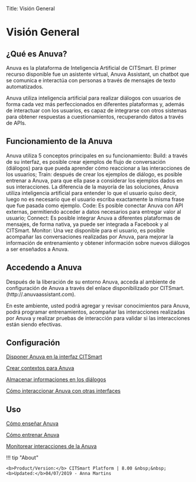 Title: Visión General
# Visión General

## ¿Qué es Anuva?

Anuva es la plataforma de Inteligencia Artificial de CITSmart. El primer recurso disponible fue un asistente virtual, Anuva Assistant, un chatbot que se comunica e interactúa con personas a través de mensajes de texto automatizados. 

Anuva utiliza inteligencia artificial para realizar diálogos con usuarios de forma cada vez más perfeccionados en diferentes plataformas y, además de interactuar con los usuarios, es capaz de integrarse con otros sistemas para obtener respuestas a cuestionamientos, recuperando datos a través de APIs.

## Funcionamiento de la Anuva

Anuva utiliza 5 conceptos principales en su funcionamiento:
Build: a través de su interfaz, es posible crear ejemplos de flujo de conversación (diálogos) para que pueda aprender cómo reaccionar a las interacciones de los usuarios;
Train: después de crear los ejemplos de diálogo, es posible entrenar a Anuva, para que ella pase a considerar los ejemplos dados en sus interacciones. La diferencia de la mayoría de las soluciones, Anuva utiliza inteligencia artificial para entender lo que el usuario quiso decir, luego no es necesario que el usuario escriba exactamente la misma frase que fue pasada como ejemplo.
Code: Es posible conectar Anuva con API externas, permitiendo acceder a datos necesarios para entregar valor al usuario;
Connect: Es posible integrar Anuva a diferentes plataformas de mensajes, de forma nativa, ya puede ser integrada a Facebook y al CITSmart.
Monitor: Una vez disponible para el usuario, es posible acompañar las conversaciones realizadas por Anuva, para mejorar la información de entrenamiento y obtener información sobre nuevos diálogos a ser enseñados a Anuva. 

## Accedendo a Anuva

Después de la liberación de su entorno Anuva, acceda al ambiente de configuración de Anuva a través del enlace disponibilizado por CITSmart. (http://<Su-Instancia>.anuvaassistant.com).

En este ambiente, usted podrá agregar y revisar conocimientos para Anuva, podrá programar entrenamientos, acompañar las interacciones realizadas por Anuva y realizar pruebas de interacción para validar si las interacciones están siendo efectivas.


## Configuración

[Disponer Anuva en la interfaz CITSmart](/es-es/anuva/configuration/anuva-citsmart.html)

[Crear contextos para Anuva](/es-es/anuva/configuration/context-anuva.html)

[Almacenar informaciones en los diálogos](/es-es/anuva/configuration/store-dialog-anuva.html)

[Cómo interaccionar Anuva con otras interfaces](/es-es/anuva/configuration/interact-anuva.html)

## Uso

[Cómo enseñar Anuva](/es-es/anuva/use/teach-anuva.html)

[Cómo entrenar Anuva](/es-es/anuva/use/trainning-anuva.html)

[Monitorear interacciones de la Anuva](/es-es/anuva/use/monitoring-anuva.html)


!!! tip "About"

    <b>Product/Version:</b> CITSmart Platform | 8.00 &nbsp;&nbsp;
    <b>Updated:</b>04/07/2019 - Anna Martins

